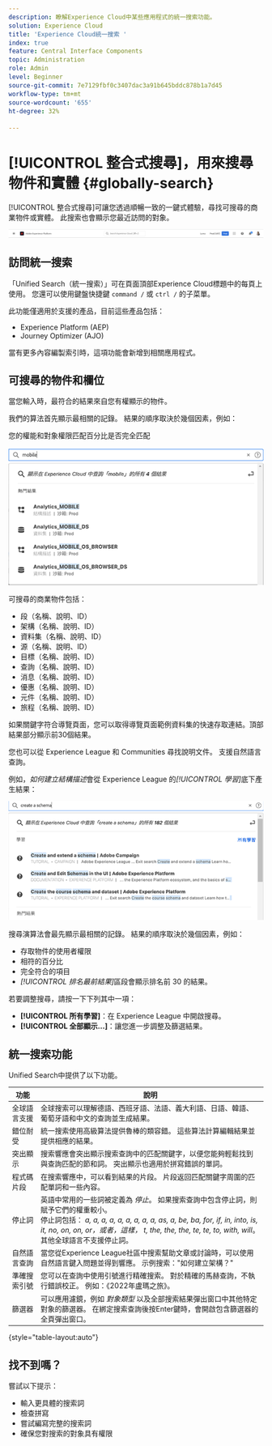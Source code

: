 ```yaml
---
description: 瞭解Experience Cloud中某些應用程式的統一搜索功能。
solution: Experience Cloud
title: 'Experience Cloud統一搜索 '
index: true
feature: Central Interface Components
topic: Administration
role: Admin
level: Beginner
source-git-commit: 7e7129fbf0c3407dac3a91b645bddc878b1a7d45
workflow-type: tm+mt
source-wordcount: '655'
ht-degree: 32%

---
```



# [!UICONTROL 整合式搜尋]，用來搜尋物件和實體 {#globally-search}

[!UICONTROL 整合式搜尋]可讓您透過順暢一致的一鍵式體驗，尋找可搜尋的商業物件或實體。 此搜索也會顯示您最近訪問的對象。

![全域搜尋物件和實體](assets/platform-search.png)

## 訪問統一搜索

「Unified Search（統一搜索）」可在頁面頂部Experience Cloud標題中的每頁上使用。 您還可以使用鍵盤快捷鍵 `command /` 或 `ctrl /` 的子菜單。

此功能僅適用於支援的產品，目前這些產品包括：

* Experience Platform (AEP)
* Journey Optimizer (AJO)

當有更多內容編製索引時，這項功能會新增到相關應用程式。

## 可搜尋的物件和欄位

當您輸入時，最符合的結果來自您有權顯示的物件。

我們的算法首先顯示最相關的記錄。 結果的順序取決於幾個因素，例如：

您的權能和對象權限匹配百分比是否完全匹配

![Experience Cloud 中的整合式搜尋](assets/unified-search-results.png)

可搜尋的商業物件包括：

* 段（名稱、說明、ID）
* 架構（名稱、說明、ID）
* 資料集（名稱、說明、ID）
* 源（名稱、說明、ID）
* 目標（名稱、說明、ID）
* 查詢（名稱、說明、ID）
* 消息（名稱、說明、ID）
* 優惠（名稱、說明、ID）
* 元件（名稱、說明、ID）
* 旅程（名稱、說明、ID）

如果關鍵字符合導覽頁面，您可以取得導覽頁面範例資料集的快速存取連結。頂部結果部分顯示前30個結果。

您也可以從 Experience League 和 Communities 尋找說明文件。 支援自然語言查詢。

例如，_如何建立結構描述_&#x200B;會從 Experience League 的&#x200B;_[!UICONTROL 學習]_&#x200B;底下產生結果：

![Experience Cloud 說明中的整合式搜尋](assets/unified-search-learning.png)

搜尋演算法會最先顯示最相關的記錄。 結果的順序取決於幾個因素，例如：

* 存取物件的使用者權限
* 相符的百分比
* 完全符合的項目
* _[!UICONTROL 排名最前結果]_&#x200B;區段會顯示排名前 30 的結果。

若要調整搜尋，請按一下下列其中一項：

* **[!UICONTROL 所有學習]**：在 Experience League 中開啟搜尋。
* **[!UICONTROL 全部顯示...]**：讓您進一步調整及篩選結果。

## 統一搜索功能

Unified Search中提供了以下功能。

| 功能 | 說明 |
| ------- | ------- |
| 全球語言支援 | 全球搜索可以理解德語、西班牙語、法語、義大利語、日語、韓語、葡萄牙語和中文的查詢並生成結果。 |
| 錯位耐受 | 統一搜索使用高級算法提供魯棒的類容錯。 這些算法計算編輯結果並提供相應的結果。 |
| 突出顯示 | 搜索響應會突出顯示搜索查詢中的匹配關鍵字，以便您能夠輕鬆找到與查詢匹配的節和詞。 突出顯示也適用於拼寫錯誤的單詞。 |
| 程式碼片段 | 在搜索響應中，可以看到結果的片段。 片段返回匹配關鍵字周圍的匹配單詞和一些內容。 |
| 停止詞 | 英語中常用的一些詞被定義為 _停止_。 如果搜索查詢中包含停止詞，則賦予它們的權重較小。 <br>停止詞包括： _a, a, a, a, a, a, a, a, a, as, a, be, ba, for, if, in, into, is, it, no, on, on, or，或者，這樣， t, the, the, the, te, te, to, with, will_。 <br>其他全球語言不支援停止詞。 |
| 自然語言查詢 | 當您從Experience League社區中搜索幫助文章或討論時，可以使用自然語言鍵入問題並得到響應。 示例搜索：&quot;如何建立架構？&quot; |
| 準確搜索引號 | 您可以在查詢中使用引號進行精確搜索。 對於精確的馬赫查詢，不執行錯誤校正。 例如：《2022年盧瑪之旅》。 |
| 篩選器 | 可以應用濾鏡，例如 _對象類型_ 以及全部搜索結果彈出窗口中其他特定對象的篩選器。 在綁定搜索查詢後按Enter鍵時，會開啟包含篩選器的全頁彈出窗口。 |

{style=&quot;table-layout:auto&quot;}

## 找不到嗎？

嘗試以下提示：

* 輸入更具體的搜索詞
* 檢查拼寫
* 嘗試編寫完整的搜索詞
* 確保您對搜索的對象具有權限











